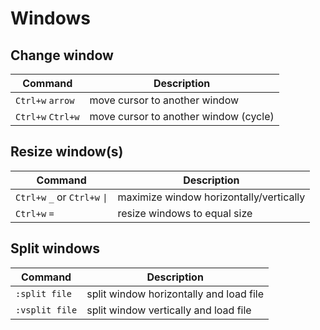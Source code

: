 # Windows

## Change window

| Command | Description |
| --- | --- |
| `Ctrl+w` `arrow` | move cursor to another window |
| `Ctrl+w` `Ctrl+w` | move cursor to another window (cycle) |

## Resize window(s)

| Command | Description |
| --- | --- |
| `Ctrl+w` `_` or `Ctrl+w` `\|` | maximize window horizontally/vertically |
| `Ctrl+w` `=` | resize windows to equal size |

## Split windows

| Command | Description |
| --- | --- |
| `:split file` | split window horizontally and load file |
| `:vsplit file` | split window vertically and load file |
